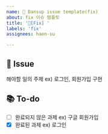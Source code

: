 ```yaml
---
name: 🐞 Dansup issue template(fix)
about: fix 이슈 템플릿
title: '🐞[Fix] '
labels: 'fix'
assignees: haen-su

---
```


📌 Issue
---
해야할 일의 주제 ex) 로그인, 회원가입 구현
<br>

📚 To-do
---
- [ ] 완료되지 않은 과제 ex) 구글 회원가입
- [X] 완료된 과제 ex) 로그인
<br>
